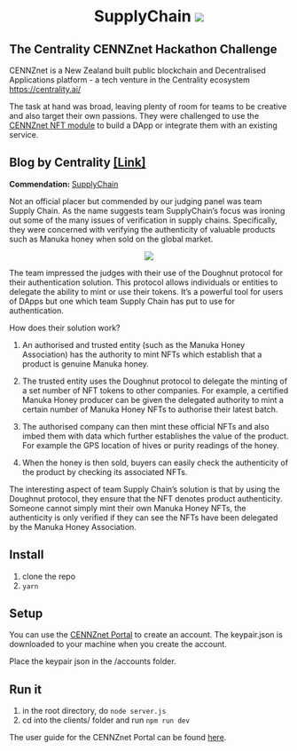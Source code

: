 <h1 align="center">
SupplyChain
    <img src="https://github.com/clintonphilathong/SupplyChain/blob/main/public/images/hackathon.jpeg">
</h1>


## The Centrality CENNZnet Hackathon Challenge

CENNZnet is a New Zealand built public blockchain and Decentralised Applications platform - a tech venture in the Centrality ecosystem https://centrality.ai/

The task at hand was broad, leaving plenty of room for teams to be creative and also target their own passions. They were challenged to use the <a href="https://cennz.net/knowledge-hub/core-modules/introducing-the-cennznet-nft-module/">CENNZnet NFT module</a> to build a DApp or integrate them with an existing service.

<h2>Blog by Centrality 
    <a href="https://medium.com/centrality/developing-real-world-use-cases-for-nfts-tech-week-2021-hackathon-a66da020d92a">
        [Link]
    </a>
</h2>  

<b>Commendation: </b> <u>SupplyChain</u>

Not an official placer but commended by our judging panel was team Supply Chain. As the name suggests team SupplyChain’s focus was ironing out some of the many issues of verification in supply chains. Specifically, they were concerned with verifying the authenticity of valuable products such as Manuka honey when sold on the global market.

<p align="center">
    <img src="https://github.com/clintonphilathong/SupplyChain/blob/main/public/images/presentation.jpeg">
</p>

The team impressed the judges with their use of the Doughnut protocol for their authentication solution. This protocol allows individuals or entities to delegate the ability to mint or use their tokens. It’s a powerful tool for users of DApps but one which team Supply Chain has put to use for authentication.

How does their solution work?

1. An authorised and trusted entity (such as the Manuka Honey Association) has the authority to mint NFTs which establish that a product is genuine Manuka honey.

2. The trusted entity uses the Doughnut protocol to delegate the minting of a set number of NFT tokens to other companies. For example, a certified Manuka Honey producer can be given the delegated authority to mint a certain number of Manuka Honey NFTs to authorise their latest batch.

3. The authorised company can then mint these official NFTs and also imbed them with data which further establishes the value of the product. For example the GPS location of hives or purity readings of the honey.

4. When the honey is then sold, buyers can easily check the authenticity of the product by checking its associated NFTs. 

The interesting aspect of team Supply Chain’s solution is that by using the Doughnut protocol, they ensure that the NFT denotes product authenticity. Someone cannot simply mint their own Manuka Honey NFTs, the authenticity is only verified if they can see the NFTs have been delegated by the Manuka Honey Association.

## Install
1) clone the repo
2) `yarn`

## Setup
You can use the [CENNZnet Portal](https://cennznet.io/) to create an account. The keypair.json is downloaded to your machine when you create the account. 

Place the keypair json in the /accounts folder.

## Run it
1) in the root directory, do ```node server.js```
2) cd into the clients/ folder and run ```npm run dev```

The user guide for the CENNZnet Portal can be found [here](https://wiki.cennz.net/#/References/CENNZnet-infrastructures/Exploring-the-CENNZnet-UI).

